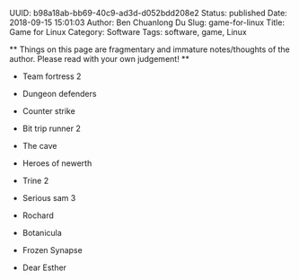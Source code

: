 UUID: b98a18ab-bb69-40c9-ad3d-d052bdd208e2
Status: published
Date: 2018-09-15 15:01:03
Author: Ben Chuanlong Du
Slug: game-for-linux
Title: Game for Linux
Category: Software
Tags: software, game, Linux

**
Things on this page are
fragmentary and immature notes/thoughts of the author.
Please read with your own judgement!
**

- Team fortress 2

- Dungeon defenders

- Counter strike

- Bit trip runner 2

- The cave

- Heroes of newerth

- Trine 2

- Serious sam 3

- Rochard

- Botanicula

- Frozen Synapse

- Dear Esther
